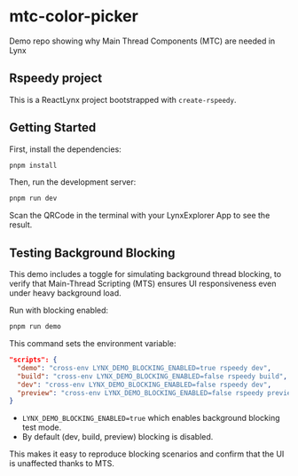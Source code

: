 # mtc-color-picker

Demo repo showing why Main Thread Components (MTC) are needed in Lynx

## Rspeedy project

This is a ReactLynx project bootstrapped with `create-rspeedy`.

## Getting Started

First, install the dependencies:

```bash
pnpm install
```

Then, run the development server:

```bash
pnpm run dev
```

Scan the QRCode in the terminal with your LynxExplorer App to see the result.

## Testing Background Blocking

This demo includes a toggle for simulating background thread blocking, to verify that Main-Thread Scripting (MTS) ensures UI responsiveness even under heavy background load.

Run with blocking enabled:

```bash
pnpm run demo
```

This command sets the environment variable:

```json
"scripts": {
  "demo": "cross-env LYNX_DEMO_BLOCKING_ENABLED=true rspeedy dev",
  "build": "cross-env LYNX_DEMO_BLOCKING_ENABLED=false rspeedy build",
  "dev": "cross-env LYNX_DEMO_BLOCKING_ENABLED=false rspeedy dev",
  "preview": "cross-env LYNX_DEMO_BLOCKING_ENABLED=false rspeedy preview"
}
```

- `LYNX_DEMO_BLOCKING_ENABLED=true` which enables background blocking test mode.
- By default (dev, build, preview) blocking is disabled.

This makes it easy to reproduce blocking scenarios and confirm that the UI is unaffected thanks to MTS.
